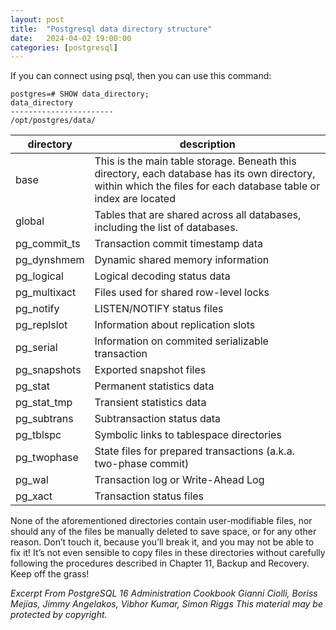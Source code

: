 ```yaml
---
layout: post
title:  "Postgresql data directory structure"
date:   2024-04-02 19:00:00
categories: [postgresql]
---
```


If you can connect using psql, then you can use this command:
```
postgres=# SHOW data_directory;
data_directory
-----------------------
/opt/postgres/data/
```

| directory | description |
|-----------|-------------|
| base | This is the main table storage. Beneath this directory, each database has its own directory, within which the files for each database table or index are located |
| global | Tables that are shared across all databases, including the list of databases. |
| pg_commit_ts | Transaction commit timestamp data |
| pg_dynshmem | Dynamic shared memory information |
| pg_logical | Logical decoding status data |
| pg_multixact | Files used for shared row-level locks |
| pg_notify | LISTEN/NOTIFY status files |
| pg_replslot | Information about replication slots |
| pg_serial | Information on commited serializable transaction |
| pg_snapshots | Exported snapshot files |
| pg_stat | Permanent statistics data |
| pg_stat_tmp | Transient statistics data |
| pg_subtrans | Subtransaction status data |
| pg_tblspc | Symbolic links to tablespace directories |
| pg_twophase | State files for prepared transactions (a.k.a. two-phase commit) |
| pg_wal | Transaction log or Write-Ahead Log |
| pg_xact | Transaction status files |

None of the aforementioned directories contain user-modifiable files, nor should any of the files be manually deleted to save space, or for any other reason. Don’t touch it, because you’ll break it, and you may not be able to fix it! It’s not even sensible to copy files in these directories without carefully following the procedures described in Chapter 11, Backup and Recovery. Keep off the grass!

_Excerpt From
PostgreSQL 16 Administration Cookbook
Gianni Ciolli, Boriss Mejías, Jimmy Angelakos,  Vibhor Kumar, Simon Riggs
This material may be protected by copyright._
